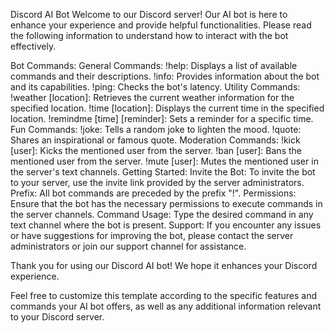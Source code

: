 Discord AI Bot
Welcome to our Discord server! Our AI bot is here to enhance your experience and provide helpful functionalities. Please read the following information to understand how to interact with the bot effectively.

Bot Commands:
General Commands:
!help: Displays a list of available commands and their descriptions.
!info: Provides information about the bot and its capabilities.
!ping: Checks the bot's latency.
Utility Commands:
!weather [location]: Retrieves the current weather information for the specified location.
!time [location]: Displays the current time in the specified location.
!remindme [time] [reminder]: Sets a reminder for a specific time.
Fun Commands:
!joke: Tells a random joke to lighten the mood.
!quote: Shares an inspirational or famous quote.
Moderation Commands:
!kick [user]: Kicks the mentioned user from the server.
!ban [user]: Bans the mentioned user from the server.
!mute [user]: Mutes the mentioned user in the server's text channels.
Getting Started:
Invite the Bot: To invite the bot to your server, use the invite link provided by the server administrators.
Prefix: All bot commands are preceded by the prefix "!".
Permissions: Ensure that the bot has the necessary permissions to execute commands in the server channels.
Command Usage: Type the desired command in any text channel where the bot is present.
Support:
If you encounter any issues or have suggestions for improving the bot, please contact the server administrators or join our support channel for assistance.

Thank you for using our Discord AI bot! We hope it enhances your Discord experience.

Feel free to customize this template according to the specific features and commands your AI bot offers, as well as any additional information relevant to your Discord server.
